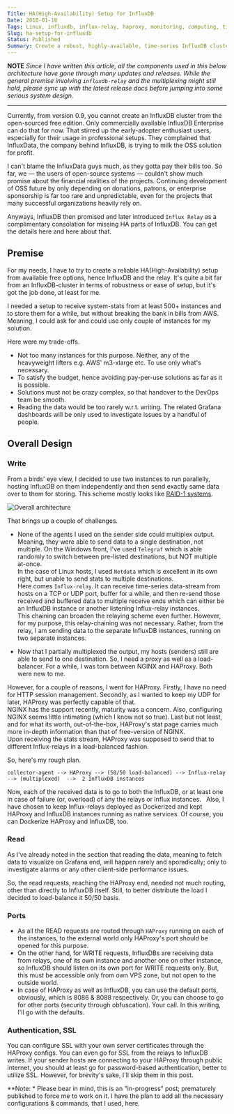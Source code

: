 ```yaml
---
Title: HA(High-Availability) Setup for InfluxDB
Date: 2018-01-18
Tags: Linux, influxdb, influx-relay, haproxy, monitoring, computing, time-series, database, open-source, reliability, architecture 
Slug: ha-setup-for-influxdb
Status: Published
Summary: Create a robust, highly-available, time-series InfluxDB cluster with the community(free) version of it
---
```


**NOTE**
*Since I have written this article, all the components used in this below architecture have gone through many updates and releases. While the general premise involving `influxdb-relay` and the multiplexing might still hold, please sync up with the latest release docs before jumping into some serious system design.*

--------------------------------------------------------------------


Currently, from version 0.9, you cannot create an InfluxDB cluster from the open-sourced free edition. Only commercially available InfluxDB Enterprise can do that for now. That stirred up the early-adopter enthusiast users, especially for their usage in professional setups. They complained that InfluxData, the company behind InfluxDB, is trying to milk the OSS solution for profit.

I can't blame the InfluxData guys much, as they gotta pay their bills too. So far, we — the users of open-source systems — couldn't show much promise about the financial realities of the projects. Continuing development of OSS future by only depending on donations, patrons, or enterprise sponsorship is far too rare and unpredictable, even for the projects that many successful organizations heavily rely on.

Anyways, InfluxDB then promised and later introduced `Influx Relay` as a complimentary consolation for missing HA parts of InfluxDB. You can get the details here and here about that. 


Premise
-------

For my needs, I have to try to create a reliable HA(High-Availability) setup from available free options, hence InfluxDB and the relay. It's quite a bit far from an InfluxDB-cluster in terms of robustness or ease of setup, but it's got the job done, at least for me.

I needed a setup to receive system-stats from at least 500+ instances and to store them for a while, but without breaking the bank in bills from AWS. Meaning, I could ask for and could use only couple of instances for my solution.

Here were my trade-offs.

 *  Not too many instances for this purpose. Neither, any of the heavyweight lifters e.g. AWS' m3-xlarge etc. To use only what's necessary. 
 *  To satisfy the budget, hence avoiding pay-per-use solutions as far as it is possible.
 *  Solutions must not be crazy complex, so that handover to the DevOps team be smooth.
 *  Reading the data would be too rarely w.r.t. writing. The related Grafana dashboards will be only used to investigate issues by a handful of people.
 

## Overall Design

### Write

From a birds' eye view, I decided to use two instances to run parallelly, hosting InfluxDB on them independently and then send exactly same data over to them for storing. This scheme mostly looks like [RAID-1 systems](https://en.wikipedia.org/wiki/Standard_RAID_levels#RAID_1).

![Overall architecture](https://i.imgur.com/ZKYIyOd.png)

That brings up a couple of challenges.

 * None of the agents I used on the sender side could multiplex output. Meaning, they were able to send data to a single destination, not multiple. 
    On the Windows front, I've used `Telegraf` which is able randomly to switch between pre-listed destinations, but NOT multiple at-once.  
    In the case of Linux hosts, I used `Netdata` which is excellent in its own right, but unable to send stats to multiple destinations.  
  Here comes `Influx-relay`. It can receive time-series data-stream from hosts on a TCP or UDP port, buffer for a while, and then re-send those received and buffered data to multiple receive ends which can either be an InfluxDB instance or another listening Influx-relay instances.  
  This chaining can broaden the relaying scheme even further. However, for my purpose, this relay-chaining was not necessary. Rather, from the relay, I am sending data to the separate InfluxDB instances, running on two separate instances.  

 * Now that I partially multiplexed the output, my hosts (senders) still are able to send to one destination. So, I need a proxy as well as a load-balancer. For a while, I was torn between NGINX and HAProxy. Both were new to me.  
 
  However, for a couple of reasons, I went for HAProxy.  Firstly, I have no need for HTTP session management. Secondly, as I wanted to keep my UDP for later, HAProxy was perfectly capable of that.  
  NGINX has the support recently, maturity was a concern. Also, configuring NGINX seems little intimating (which I know not so true). Last but not least, and for what its worth, out-of-the-box, HAProxy's stat page carries much more in-depth information than that of free-version of NGINX.  
  Upon receiving the stats stream, HAProxy was supposed to send that to different Influx-relays in a load-balanced fashion.
  
  
So, here's my rough plan. 

    collector-agent --> HAProxy --> (50/50 load-balanced) --> Influx-relay --> (multiplexed)  -->  2 InfluxDB instances

Now, each of the received data is to go to both the InfluxDB, or at least one in case of failure (or, overload) of any the relays or Influx instances.  
Also, I have chosen to keep Influx-relays deployed as Dockerized and kept HAProxy and InfluxDB instances running as native services. Of course, you can Dockerize HAProxy and InfluxDB, too.  

### Read

As I've already noted in the section that reading the data, meaning to fetch data to visualize on Grafana end, will happen rarely and sporadically; only to investigate alarms or any other client-side performance issues.  

So, the read requests, reaching the HAProxy end, needed not much routing, other than directly to InfluxDB itself. Still, to better distribute the load I decided to load-balance it 50/50 basis.

### Ports

 * As all the READ requests are routed through `HAProxy` running on each of the instances, to the external world only HAProxy's port should be opened for this purpose. 
 * On the other hand, for WRITE requests, InfluxDBs are receiving data from relays, one of its own instance and another one on other instance, so InfluxDB should listen on its own port for WRITE requests only. But, this must be accessible only from own VPS zone, but not open to the outside world.
 * In case of HAProxy as well as InfluxDB, you can use the default ports, obviously, which is 8086 & 8088 respectively. Or, you can choose to go for other ports (security through obfuscation). Your call. In this writing, I'll go with the defaults.

### Authentication, SSL

You can configure SSL with your own server certificates through the HAProxy configs. You can even go for SSL from the relays to InfluxDB writes. If your sender hosts are connecting to your HAProxy through public internet, you should at least go for password-based authentication, better to utilize SSL. However, for brevity's sake, I'll skip them in this post.

**Note: *
Please bear in mind, this is an "in-progress" post; prematurely published to force me to work on it. I have the plan to add all the necessary configurations & commands, that I used, here.
